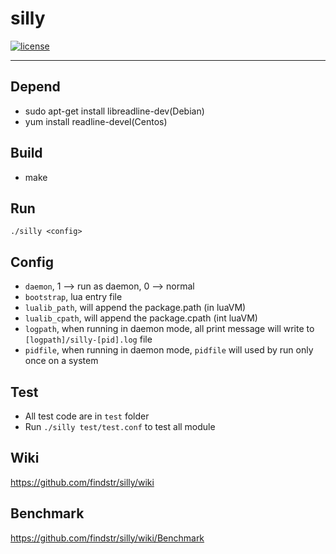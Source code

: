 # silly

[![license](https://img.shields.io/badge/license-MIT-brightgreen.svg?style=flat)](https://github.com/findstr/silly/blob/master/LICENSE)

--------

## Depend

- sudo apt-get install libreadline-dev(Debian)
- yum install readline-devel(Centos)

## Build

- make

## Run
    ./silly <config>

## Config

- `daemon`, 1 --> run as daemon, 0 --> normal
- `bootstrap`, lua entry file
- `lualib_path`, will append the package.path (in luaVM)
- `lualib_cpath`, will append the package.cpath (int luaVM)
- `logpath`, when running in daemon mode, all print message will write to `[logpath]/silly-[pid].log` file
- `pidfile`, when running in daemon mode, `pidfile` will used by run only once on a system

## Test

- All test code are in `test` folder
- Run `./silly test/test.conf` to test all module

## Wiki
https://github.com/findstr/silly/wiki

## Benchmark
https://github.com/findstr/silly/wiki/Benchmark
